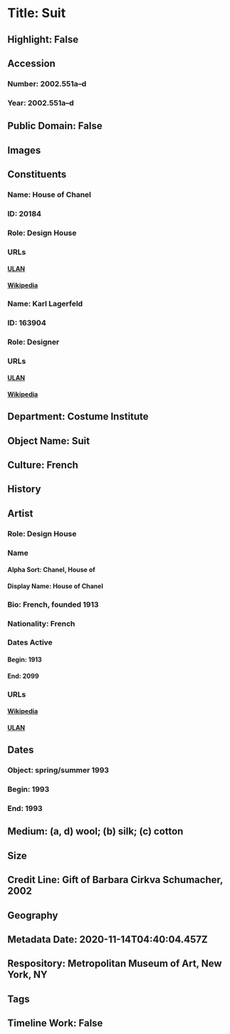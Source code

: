 # Title: Suit
## Highlight: False
## Accession
### Number: 2002.551a–d
### Year: 2002.551a–d
## Public Domain: False
## Images
## Constituents
### Name: House of Chanel
### ID: 20184
### Role: Design House
### URLs
#### [ULAN](http://vocab.getty.edu/page/ulan/500329589)
#### [Wikipedia](https://www.wikidata.org/wiki/Q218115)
### Name: Karl Lagerfeld
### ID: 163904
### Role: Designer
### URLs
#### [ULAN](http://vocab.getty.edu/page/ulan/500228104)
#### [Wikipedia](https://www.wikidata.org/wiki/Q76716)
## Department: Costume Institute
## Object Name: Suit
## Culture: French
## History
## Artist
### Role: Design House
### Name
#### Alpha Sort: Chanel, House of
#### Display Name: House of Chanel
### Bio: French, founded 1913
### Nationality: French
### Dates Active
#### Begin: 1913
#### End: 2099
### URLs
#### [Wikipedia](https://www.wikidata.org/wiki/Q218115)
#### [ULAN](http://vocab.getty.edu/page/ulan/500329589)
## Dates
### Object: spring/summer 1993
### Begin: 1993
### End: 1993
## Medium: (a, d) wool; (b) silk; (c) cotton
## Size
## Credit Line: Gift of Barbara Cirkva Schumacher, 2002
## Geography
## Metadata Date: 2020-11-14T04:40:04.457Z
## Respository: Metropolitan Museum of Art, New York, NY
## Tags
## Timeline Work: False